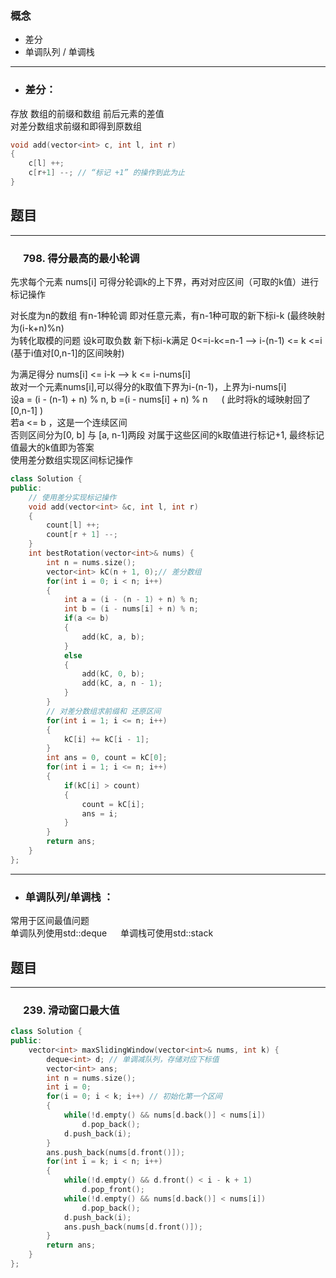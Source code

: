 ### 概念
* 差分
* 单调队列 / 单调栈
---
* ### 差分： 
存放 数组的前缀和数组 前后元素的差值  
对差分数组求前缀和即得到原数组  
```c++   
void add(vector<int> c, int l, int r)
{
    c[l] ++;
    c[r+1] --; // “标记 +1” 的操作到此为止
}
```
## 题目
--- 
### &emsp; 798. 得分最高的最小轮调
先求每个元素 nums[i] 可得分轮调k的上下界，再对对应区间（可取的k值）进行标记操作  
  
对长度为n的数组 有n-1种轮调 即对任意元素，有n-1种可取的新下标i-k  (最终映射为(i-k+n)%n)  
为转化取模的问题 设k可取负数 新下标i-k满足 0<=i-k<=n-1 --> i-(n-1) <= k <=i  (基于i值对[0,n-1]的区间映射)  

为满足得分 nums[i] <= i-k -->  k <= i-nums[i]  
故对一个元素nums[i],可以得分的k取值下界为i-(n-1)，上界为i-nums[i]   
设a = (i - (n-1) + n) % n, b =(i - nums[i] + n) % n  &emsp; ( 此时将k的域映射回了[0,n-1] )  
若a <= b ，这是一个连续区间  
否则区间分为[0, b] 与 [a, n-1]两段 
对属于这些区间的k取值进行标记+1, 最终标记值最大的k值即为答案  
使用差分数组实现区间标记操作  
```c++
class Solution {
public:
    // 使用差分实现标记操作
    void add(vector<int> &c, int l, int r)
    {
        count[l] ++;
        count[r + 1] --;
    }
    int bestRotation(vector<int>& nums) {
        int n = nums.size();
        vector<int> kC(n + 1, 0);// 差分数组
        for(int i = 0; i < n; i++)
        {
            int a = (i - (n - 1) + n) % n;
            int b = (i - nums[i] + n) % n;
            if(a <= b)
            {
                add(kC, a, b);
            }
            else
            {
                add(kC, 0, b);
                add(kC, a, n - 1);
            }
        }
        // 对差分数组求前缀和 还原区间
        for(int i = 1; i <= n; i++)
        {
            kC[i] += kC[i - 1];
        }
        int ans = 0, count = kC[0];
        for(int i = 1; i <= n; i++)
        {
            if(kC[i] > count)
            {
                count = kC[i];
                ans = i;
            }
        }
        return ans;
    }
};
```


---
* ### 单调队列/单调栈 ： 
常用于区间最值问题  
单调队列使用std::deque &emsp; 单调栈可使用std::stack

## 题目
--- 
### &emsp; 239. 滑动窗口最大值

```c++
class Solution {
public:
    vector<int> maxSlidingWindow(vector<int>& nums, int k) {
        deque<int> d; // 单调减队列，存储对应下标值
        vector<int> ans;
        int n = nums.size();
        int i = 0;
        for(i = 0; i < k; i++) // 初始化第一个区间
        {
            while(!d.empty() && nums[d.back()] < nums[i])
                d.pop_back();
            d.push_back(i);
        }
        ans.push_back(nums[d.front()]);
        for(int i = k; i < n; i++)
        {
            while(!d.empty() && d.front() < i - k + 1)
                d.pop_front();
            while(!d.empty() && nums[d.back()] < nums[i])
                d.pop_back();
            d.push_back(i);
            ans.push_back(nums[d.front()]);
        }
        return ans;
    }
};
```